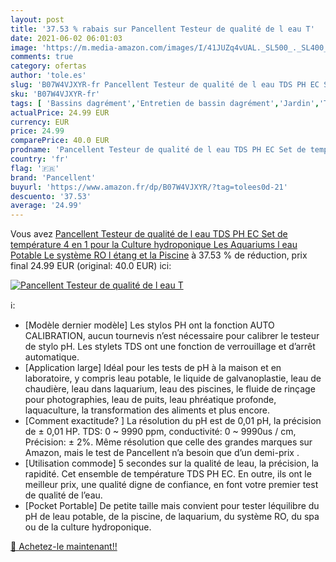 ```yaml
---
layout: post
title: '37.53 % rabais sur Pancellent Testeur de qualité de l eau T'
date: 2021-06-02 06:01:03
image: 'https://m.media-amazon.com/images/I/41JUZq4vUAL._SL500_._SL400_.jpg'
comments: true
category: ofertas
author: 'tole.es'
slug: 'B07W4VJXYR-fr Pancellent Testeur de qualité de l eau TDS PH EC Set de...'
sku: 'B07W4VJXYR-fr'
tags: [ 'Bassins dagrément','Entretien de bassin dagrément','Jardin','Tests qualité deau pour bassins dagrément','pancellent', ]
actualPrice: 24.99 EUR
currency: EUR
price: 24.99
comparePrice: 40.0 EUR
prodname: 'Pancellent Testeur de qualité de l eau TDS PH EC Set de température 4 en 1 pour la Culture hydroponique  Les Aquariums  l eau Potable  Le système RO  l étang et la Piscine'
country: 'fr'
flag: '🇫🇷'
brand: 'Pancellent'
buyurl: 'https://www.amazon.fr/dp/B07W4VJXYR/?tag=tolees0d-21'
descuento: '37.53'
average: '24.99'
---
```


Vous avez [Pancellent Testeur de qualité de l eau TDS PH EC Set de température 4 en 1 pour la Culture hydroponique  Les Aquariums  l eau Potable  Le système RO  l étang et la Piscine](https://www.amazon.fr/dp/B07W4VJXYR/?tag=tolees0d-21)  à  37.53 % de réduction, prix final  24.99 EUR (original: 40.0 EUR) ici:

[![Pancellent Testeur de qualité de l eau T](https://m.media-amazon.com/images/I/41JUZq4vUAL._SL500_._SL400_.jpg)](https://www.amazon.fr/dp/B07W4VJXYR/?tag=tolees0d-21)

ℹ️:

- [Modèle dernier modèle] Les stylos PH ont la fonction AUTO CALIBRATION, aucun tournevis n’est nécessaire pour calibrer le testeur de stylo pH. Les stylets TDS ont une fonction de verrouillage et d’arrêt automatique.
- [Application large] Idéal pour les tests de pH à la maison et en laboratoire, y compris leau potable, le liquide de galvanoplastie, leau de chaudière, leau dans laquarium, leau des piscines, le fluide de rinçage pour photographies, leau de puits, leau phréatique profonde, laquaculture, la transformation des aliments et plus encore.
- [Comment exactitude? ] La résolution du pH est de 0,01 pH, la précision de ± 0,01 HP. TDS: 0 ~ 9990 ppm, conductivité: 0 ~ 9990us / cm, Précision: ± 2%. Même résolution que celle des grandes marques sur Amazon, mais le test de Pancellent n’a besoin que d’un demi-prix .
- [Utilisation commode] 5 secondes sur la qualité de leau, la précision, la rapidité. Cet ensemble de température TDS PH EC. En outre, ils ont le meilleur prix, une qualité digne de confiance, en font votre premier test de qualité de l’eau.
- [Pocket Portable] De petite taille mais convient pour tester léquilibre du pH de leau potable, de la piscine, de laquarium, du système RO, du spa ou de la culture hydroponique.

[🛒 Achetez-le maintenant!!](https://www.amazon.fr/dp/B07W4VJXYR/?tag=tolees0d-21)
